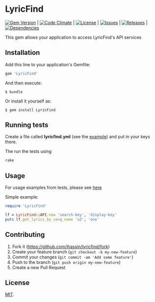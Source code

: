 # LyricFind

[![Gem Version](https://badge.fury.io/rb/LyricFind.svg)](http://badge.fury.io/rb/LyricFind) | [![Code Climate](https://codeclimate.com/github/ihassin/lyricfind/badges/gpa.svg)](https://codeclimate.com/github/ihassin/lyricfind) | [![License](http://img.shields.io/badge/license-MIT-brightgreen.svg?style=flat-square)](http://opensource.org/licenses/MIT) | [![Issues](http://img.shields.io/github/issues/ihassin/lyricfind.svg?style=flat-square)](http://github.com/ihassin/lyricfind/issues) | [![Releases](http://img.shields.io/github/release/ihassin/lyricfind.svg?style=flat-square)](http://github.com/ihassin/lyricfind/releases) | [![Dependencies](http://img.shields.io/gemnasium/ihassin/lyricfind.svg?style=flat-square)](https://gemnasium.com/ihassin/lyricfind)

This gem allows your application to access LyricFind's API services 

## Installation

Add this line to your application's Gemfile:

```ruby
gem 'LyricFind'
```

And then execute:

    $ bundle

Or install it yourself as:

    $ gem install LyricFind

## Running tests

Create a file called **lyricfind.yml** (see the [example](https://github.com/ihassin/lyricfind/blob/master/spec/lyricfind.yml.example)) and put in your keys there.

The run the tests using

```ruby
rake
```

## Usage

For usage examples from tests, please see [here](https://github.com/ihassin/lyricfind/blob/master/spec/lyricfind_spec.rb)

Simple example:
```ruby
require 'LyricFind'

lf = LyricFind::API.new 'search-key', 'display-key'
puts lf.get_lyrics_by_song_name 'u2', 'one'
```

## Contributing

1. Fork it (https://github.com/ihassin/lyricfind/fork)
2. Create your feature branch (`git checkout -b my-new-feature`)
3. Commit your changes (`git commit -am 'Add some feature'`)
4. Push to the branch (`git push origin my-new-feature`)
5. Create a new Pull Request

## License

[MIT](https://github.com/ihassin/lyricfind/blob/master/LICENSE.txt).
